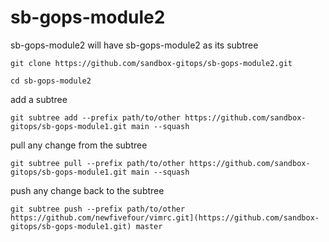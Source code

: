 # sb-gops-module2

sb-gops-module2 will have sb-gops-module2 as its subtree


~~~
git clone https://github.com/sandbox-gitops/sb-gops-module2.git
~~~
~~~
cd sb-gops-module2
~~~

add a subtree
~~~
git subtree add --prefix path/to/other https://github.com/sandbox-gitops/sb-gops-module1.git main --squash
~~~

pull any change from the subtree
~~~
git subtree pull --prefix path/to/other https://github.com/sandbox-gitops/sb-gops-module1.git main --squash
~~~

push any change back to the subtree
~~~
git subtree push --prefix path/to/other https://github.com/newfivefour/vimrc.git](https://github.com/sandbox-gitops/sb-gops-module1.git) master
~~~
